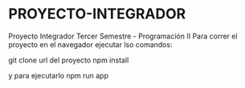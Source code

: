 # PROYECTO-INTEGRADOR
Proyecto Integrador Tercer Semestre - Programación II
Para correr el proyecto en el navegador ejecutar lso comandos:

git clone url del proyecto
npm install

y para ejecutarlo 
npm run app

